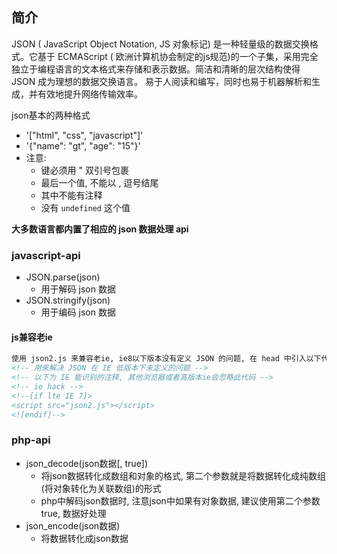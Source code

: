 ## 简介

JSON ( JavaScript Object Notation, JS 对象标记) 是一种轻量级的数据交换格式。它基于 ECMAScript ( 欧洲计算机协会制定的js规范)的一个子集，采用完全独立于编程语言的文本格式来存储和表示数据。简洁和清晰的层次结构使得 JSON 成为理想的数据交换语言。 易于人阅读和编写，同时也易于机器解析和生成，并有效地提升网络传输效率。

json基本的两种格式

- '["html", "css", "javascript"]'
- '{"name": "gt", "age": "15"}'
- 注意:
  - 键必须用 " 双引号包裹
  - 最后一个值, 不能以 , 逗号结尾
  - 其中不能有注释
  - 没有 `undefined` 这个值

**大多数语言都内置了相应的 json 数据处理 api**

### javascript-api

+ JSON.parse(json)
  + 用于解码 json 数据
+ JSON.stringify(json)
  + 用于编码 json 数据

#### js兼容老ie

```html
使用 json2.js 来兼容老ie, ie8以下版本没有定义 JSON 的问题, 在 head 中引入以下代码即可
<!-- 用来解决 JSON 在 IE 低版本下未定义的问题 -->
<!-- 以下为 IE 能识别的注释, 其他浏览器或者高版本ie会忽略此代码 -->
<!-- ie hack -->
<!--[if lte IE 7]>
<script src="json2.js"></script>
<![endif]-->
```

### php-api

- json_decode(json数据[, true])    
  - 将json数据转化成数组和对象的格式, 第二个参数就是将数据转化成纯数组(将对象转化为关联数组)的形式
  - php中解码json数据时, 注意json中如果有对象数据, 建议使用第二个参数 true, 数据好处理
- json_encode(json数据)
  - 将数据转化成json数据

